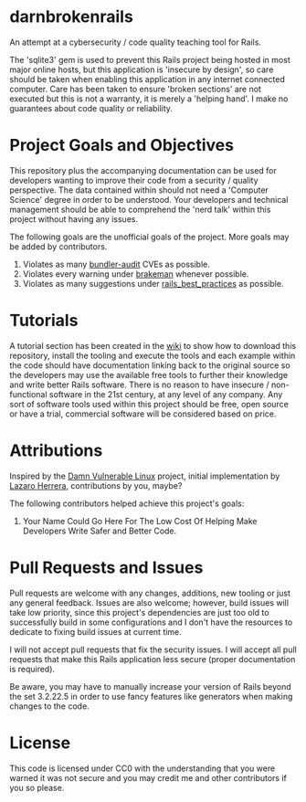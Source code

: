 # darnbrokenrails
An attempt at a cybersecurity / code quality teaching tool for Rails.

The 'sqlite3' gem is used to prevent this Rails project being hosted in most major online hosts, but this application is 'insecure by design', so care should be taken when enabling this application in any internet connected computer. Care has been taken to ensure 'broken sections' are not executed but this is not a warranty, it is merely a 'helping hand'. I make no guarantees about code quality or reliability.

# Project Goals and Objectives
This repository plus the accompanying documentation can be used for developers wanting to improve their code from a security / quality perspective. The data contained within should not need a 'Computer Science' degree in order to be understood. Your developers and technical management should be able to comprehend the 'nerd talk' within this project without having any issues.

The following goals are the unofficial goals of the project. More goals may be added by contributors.
1. Violates as many [bundler-audit](https://github.com/rubysec/bundler-audit) CVEs as possible.
2. Violates every warning under [brakeman](https://github.com/presidentbeef/brakeman) whenever possible.
3. Violates as many suggestions under [rails_best_practices](https://rails-bestpractices.com/) as possible.

# Tutorials
A tutorial section has been created in the [wiki](https://github.com/WriteCodeEveryday/darnbrokenrails/wiki) to show how to download this repository, install the tooling and execute the tools and each example within the code should have documentation linking back to the original source so the developers may use the available free tools to further their knowledge and write better Rails software. There is no reason to have insecure / non-functional software in the 21st century, at any level of any company. Any sort of software tools used within this project should be free, open source or have a trial, commercial software will be considered based on price.

# Attributions
Inspired by the [Damn Vulnerable Linux](https://distrowatch.com/table.php?distribution=dvl) project, initial implementation by [Lazaro Herrera](https://www.linkedin.com/in/lazaroherrera/), contributions by you, maybe?

The following contributors helped achieve this project's goals:
1) Your Name Could Go Here For The Low Cost Of Helping Make Developers Write Safer and Better Code.

# Pull Requests and Issues
Pull requests are welcome with any changes, additions, new tooling or just any general feedback. Issues are also welcome; however, build issues will take low priority, since this project's dependencies are just too old to successfully build in some configurations and I don't have the resources to dedicate to fixing build issues at current time.

I will not accept pull requests that fix the security issues. I will accept all pull requests that make this Rails application less secure (proper documentation is required).

Be aware, you may have to manually increase your version of Rails beyond the set 3.2.22.5 in order to use fancy features like generators when making changes to the code.

# License
This code is licensed under CC0 with the understanding that you were warned it was not secure and you may credit me and other contributors if you so please.

